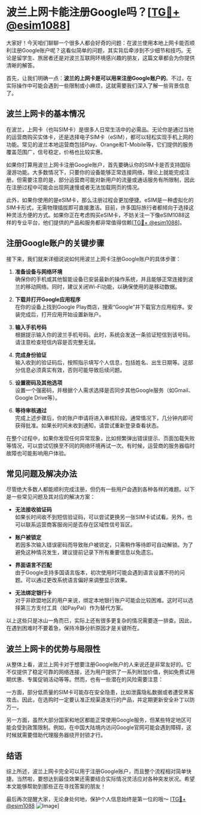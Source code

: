 # 波兰上网卡能注册Google吗？[[TG💪+ @esim1088](https://t.me/s/esim1088)]

大家好！今天咱们聊聊一个很多人都会好奇的问题：在波兰使用本地上网卡能否顺利注册Google账户呢？这看似简单的问题，其实背后牵涉到不少细节和技巧。无论是留学生、旅居者还是对波兰互联网环境感兴趣的朋友，这篇文章都会为你提供清晰的解答。

首先，让我们明确一点：**波兰的上网卡是可以用来注册Google账户的**。不过，在实际操作中可能会遇到一些限制或小麻烦，这就需要我们深入了解一些背景信息了。

## 波兰上网卡的基本情况

在波兰，上网卡（也叫SIM卡）是很多人日常生活中的必需品。无论你是通过当地的运营商购买实体卡，还是选择电子SIM卡（eSIM），都可以轻松实现手机上网的功能。常见的波兰本地运营商包括Play、Orange和T-Mobile等，它们提供的服务覆盖范围广，信号稳定，价格也比较实惠。

如果你打算用波兰上网卡注册Google账户，首先要确认你的SIM卡是否支持国际漫游功能。大多数情况下，只要你的设备能够正常连接网络，理论上就能完成注册。但需要注意的是，部分运营商可能对新用户的流量或通话服务有所限制，因此在注册过程中可能会出现网速慢或者无法加载网页的情况。

此外，如果你使用的是eSIM卡，那么注册过程会更加便捷。eSIM是一种虚拟化的SIM卡形式，无需物理插拔即可直接激活。目前，许多国际旅行者都倾向于选择这种灵活方便的方式。如果你正在考虑购买eSIM卡，不妨关注一下像eSIM1088这样的专业平台，他们提供的产品和服务都非常值得信赖[[TG💪+ @esim1088](https://t.me/s/esim1088)]。

## 注册Google账户的关键步骤

接下来，我们就来详细说说如何用波兰上网卡注册Google账户的具体步骤：

1. **准备设备与网络环境**  
   确保你的手机或其他智能设备已安装最新的操作系统，并且能够正常连接到波兰的移动网络。同时，建议关闭Wi-Fi功能，以确保使用的是移动数据。

2. **下载并打开Google应用程序**  
   在你的设备上找到Google Play商店，搜索“Google”并下载官方应用程序。安装完成后，打开应用开始设置新账户。

3. **输入手机号码**  
   根据提示输入你的波兰手机号码。此时，系统会发送一条验证短信到该号码。请注意检查短信内容是否完整无误。

4. **完成身份验证**  
   输入收到的验证码后，按照指示填写个人信息，包括姓名、出生日期等。这部分信息必须真实有效，否则可能导致后续问题。

5. **设置密码及其他选项**  
   设置一个强密码，并根据个人需求选择是否同步其他Google服务（如Gmail、Google Drive等）。

6. **等待审核通过**  
   完成上述步骤后，你的账户申请将进入审核阶段。通常情况下，几分钟内即可获得批准。如果长时间未收到通知，请尝试重新登录查看状态。

在整个过程中，如果你发现任何异常现象，比如频繁弹出错误提示、页面加载失败等情况，可以尝试切换至不同的网络环境再试一次。有时候，运营商的服务器临时故障也可能影响用户体验。

## 常见问题及解决办法

尽管绝大多数人都能顺利完成注册，但仍有一些用户会遇到各种各样的难题。以下是一些常见问题及其对应的解决方案：

- **无法接收验证码**  
  如果长时间收不到短信验证码，可以尝试更换另一张SIM卡试试看。另外，也可以联系运营商客服询问是否存在区域性信号盲区。

- **账户被锁定**  
  若因多次输入错误密码而导致账户被锁定，只需稍作等待即可自动解锁。为了避免这种情况发生，建议提前记录下所有重要信息以免遗忘。

- **界面语言不匹配**  
  由于Google支持多国语言版本，初次使用时可能会遇到语言设置不符的问题。可以通过更改系统语言偏好来调整显示效果。

- **无法绑定银行卡**  
  对于非欧盟地区的用户来说，绑定本地银行账户可能会比较困难。这时可以选择第三方支付工具（如PayPal）作为替代方案。

以上这些只是冰山一角而已，实际上还有很多更复杂的情况需要逐一排查。因此，在遇到困难时不要着急，保持冷静分析原因才是关键所在。

## 波兰上网卡的优势与局限性

从整体上看，波兰上网卡对于想要注册Google账户的人来说还是非常友好的。它不仅提供了稳定可靠的网络连接，还为用户提供了一系列附加价值，例如免费试用期优惠、专属促销活动等等。然而，也有一些潜在的风险需要注意：

一方面，部分低质量的SIM卡可能存在安全隐患，比如泄露隐私数据或者遭受黑客攻击。因此，在选购时一定要认准正规渠道发行的产品，并定期更新安全补丁以防万一。

另一方面，虽然大部分国家和地区都能正常使用Google服务，但某些特定地区可能会受到政策限制。例如，在中国大陆境内访问Google官网可能会遇到障碍，这时候就需要借助代理服务器绕开封锁才行。

## 结语

综上所述，波兰上网卡完全可以用于注册Google账户，而且整个流程相对简单快捷。当然啦，要想达到最佳效果还需要结合实际情况灵活应对各种突发状况。希望本文能够帮助到那些正在寻找答案的朋友！

最后再次提醒大家，无论身处何地，保护个人信息始终是第一位的哦～ [[TG💪+ @esim1088](https://t.me/s/esim1088) ![Image](https://i.postimg.cc/4NQfJmqS/Snipaste-2025-05-13-00-14-12.png)]